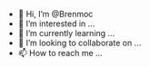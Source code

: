 - 👋 Hi, I’m @Brenmoc
- 👀 I’m interested in ...
- 🌱 I’m currently learning ...
- 💞️ I’m looking to collaborate on ...
- 📫 How to reach me ...

<!---
Brenmoc/Brenmoc is a ✨ special ✨ repository because its `README.md` (this file) appears on your GitHub profile.
You can click the Preview link to take a look at your changes.
--->
